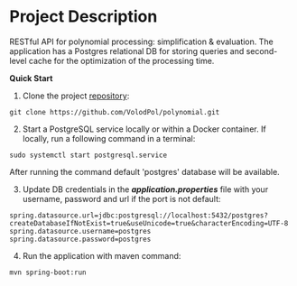 # Project Description   
RESTful API for polynomial processing: simplification & evaluation. The application has a Postgres relational DB for storing queries and second-level cache for the optimization of the processing time.


**Quick Start**

1. Clone the project [repository](https://github.com/VolodPol/polynomial):
```
git clone https://github.com/VolodPol/polynomial.git
```

2. Start a PostgreSQL service locally or within a Docker container. If locally, run a following command in a terminal:

```
sudo systemctl start postgresql.service
```
After running the command default 'postgres' database will be available.

3. Update DB credentials in the ***application.properties*** file with your username, password and url if the port is not default:

```
spring.datasource.url=jdbc:postgresql://localhost:5432/postgres?createDatabaseIfNotExist=true&useUnicode=true&characterEncoding=UTF-8
spring.datasource.username=postgres
spring.datasource.password=postgres
```

4. Run the application with maven command: 
```
mvn spring-boot:run
```